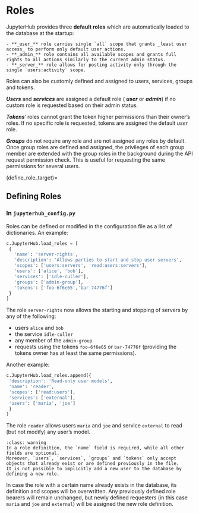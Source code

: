 # Roles
JupyterHub provides three **default roles** which are automatically loaded to the database at the startup:

```{admonition} **Default roles**
- **_user_** role carries single `all` scope that grants _least user access_ to perform only default user actions.
- **_admin_** role contains all available scopes and grants full rights to all actions similarly to the current admin status.
- **_server_** role allows for posting activity only through the single `users:activity` scope.
```

Roles can also be customly defined and assigned to users, services, groups and tokens. 

**_Users_** and **_services_** are assigned a default role ( **_user_** or **_admin_**)  if no custom role is requested based on their admin status.

**_Tokens_**’ roles cannot grant the token higher permissions than their owner’s roles. If no specific role is requested, tokens are assigned the default _user_ role. 

**_Groups_** do not require any role and are not assigned any roles by default. Once group roles are defined and assigned, the privileges of each group member are extended with the group roles in the background during the API request permission check. This is useful for requesting the same permissions for several users.

(define_role_target)=
## Defining Roles

### In `jupyterhub_config.py`

Roles can be defined or modified in the configuration file as a list of dictionaries. An example:
```python
c.JupyterHub.load_roles = [
 {
   'name': 'server-rights',
   'description': 'Allows parties to start and stop user servers',
   'scopes': ['users:servers', 'read:users:servers'],
   'users': ['alice', 'bob'],
   'services': ['idle-culler'],
   'groups': ['admin-group'],
   'tokens': ['foo-6f6e65','bar-74776f']
 }
]
```
The role `server-rights` now allows the starting and stopping of servers by any of the following:
- users `alice` and `bob`
- the service `idle-culler`
- any member of the `admin-group`
- requests using the tokens `foo-6f6e65` or `bar-74776f` (providing the tokens owner has at least the same permissions).

Another example:
```python
c.JupyterHub.load_roles.append({
 'description': 'Read-only user models',
 'name': 'reader',
 'scopes': ['read:users'],
 'services': ['external'],
 'users': ['maria', 'joe']
 }
)
```

The role `reader` allows users `maria` and `joe` and service `external` to read (but not modify) any user’s model.

```{admonition} Requirements
:class: warning
In a role definition, the `name` field is required, while all other fields are optional.
Moreover, `users`, `services`, `groups` and `tokens` only accept objects that already exist or are defined previously in the file.
It is not possible to implicitly add a new user to the database by defining a new role.
```

In case the role with a certain name already exists in the database, its definition and scopes will be overwritten. Any previously defined role bearers will remain unchanged, but newly defined requesters (in this case `maria` and `joe` and `external`) will be assigned the new role definition.
